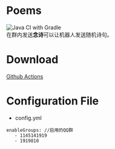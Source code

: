 # Poems

![Java CI with Gradle](https://github.com/ShrBox/Poems/workflows/Java%20CI%20with%20Gradle/badge.svg)  
在群内发送**念诗**可以让机器人发送随机诗句。

# Download

[Github Actions](https://github.com/ShrBox/Poems/actions)

# Configuration File

- config.yml
```
enableGroups: //启用的QQ群
   - 1145141919
   - 1919810
```